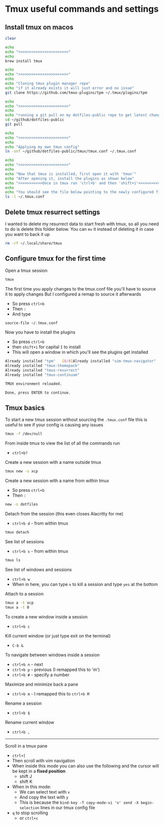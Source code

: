 # Tmux useful commands and settings

## Install tmux on macos

```bash
clear

echo
echo ">>>>>>>>>>>>>>>>>>>>>>>"
echo
brew install tmux

echo
echo ">>>>>>>>>>>>>>>>>>>>>>>"
echo
echo "Cloning tmux plugin manager repo"
echo "if it already exists it will just error and no issue"
git clone https://github.com/tmux-plugins/tpm ~/.tmux/plugins/tpm

echo
echo ">>>>>>>>>>>>>>>>>>>>>>>"
echo
echo "running a git pull on my dotfiles-public repo to get latest changes"
cd ~/github/dotfiles-public
git pull

echo
echo ">>>>>>>>>>>>>>>>>>>>>>>"
echo
echo "Applying my own tmux config"
ln -snf ~/github/dotfiles-public/tmux/tmux.conf ~/.tmux.conf

echo
echo ">>>>>>>>>>>>>>>>>>>>>>>"
echo
echo "Now that tmux is installed, first open it with 'tmux'"
echo "After opening it, install the plugins as shown below"
echo ">>>>>>>>>>>Once in tmux run 'ctrl+b' and then 'shift+i'<<<<<<<<<<<"
echo
echo "You should see the file below pointing to the newly configured file"
ls -l ~/.tmux.conf
```

## Delete tmux resurrect settings

I wanted to delete my resurrect data to start fresh with tmux,
so all you need to do is delete this folder below.
You can `mv` it instead of deleting it in case you want to back it up

```bash
rm -rf ~/.local/share/tmux
```

## Configure tmux for the first time

Open a tmux session

```bash
tmux
```

The first time you apply changes to the tmux.conf file
you'll have to source it to apply changes
But I configured a remap to source it afterwards

- So press `ctrl+b`
- Then `:`
- And type

```bash
source-file ~/.tmux.conf
```

Now you have to install the plugins

- So press `ctrl+b`
- then `shift+i` for capital `I` to install
- This will open a window in which you'll see the plugins get installed

```bash
Already installed "tpm"   [0/0]Already installed "vim-tmux-navigator"
Already installed "tmux-themepack"
Already installed "tmux-resurrect"
Already installed "tmux-continuum"

TMUX environment reloaded.

Done, press ENTER to continue.
```

## Tmux basics

To start a new tmux session without sourcing the `.tmux.conf` file
this is useful to see if your config is causing any issues

```bash
tmux -f /dev/null
```

From inside tmux to view the list of all the commands run

- `ctrl+b?`

Create a new session with a name outside tmux

```bash
tmux new -s xcp
```

Create a new session with a name from within tmux

- So press `ctrl+b`
- Then `:`

```bash
new -s dotfiles
```

Detach from the session (this even closes Alacritty for me)

- `ctrl+b d` - from within tmux

```bash
tmux detach
```

See list of sessions

- `ctrl+b s` - from within tmux

```bash
tmux ls
```

See list of windows and sessions

- `ctrl+b w`
- When in here, you can type `x` to kill a session and type `yes` at the bottom

Attach to a session

```bash
tmux a -t xcp
tmux a -t 0
```

To create a new window inside a session

- `ctrl+b c`

Kill current window (or just type exit on the terminal)

- `C-b &`

To navigate between windows inside a session

- `ctrl+b n` - next
- `ctrl+b p` - previous (I remapped this to 'm')
- `ctrl+b #` - specify a number

Maximize and minimize back a pane

- `ctrl+b m` - I remapped this to `ctrl+b M`

Rename a session

- `ctrl+b $`

Rename current window

- `ctrl+b ,`

---

Scroll in a tmux pane

- `ctrl+[`
- Then scroll with vim navigation
- When inside this mode you can also use the following
  and the cursor will be kept in a **fixed position**
  - shift J
  - shift K
- When in this mode:
  - We can select text with `v`
  - And copy the text with `y`
  - This is because the `bind-key -T copy-mode-vi 'v' send -X begin-selection`
    lines in our tmux config file
- `q` to stop scrolling
  - or `ctrl+c`
